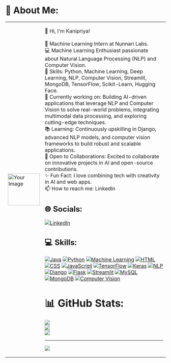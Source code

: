 # 💫 About Me:
<table>
  <tr>
    <td>
      <img src="https://camo.githubusercontent.com/ef8cdf83518ca89207bd4656ef35a11fd76e562975041c3ad1e662db71c60b94/68747470733a2f2f696d6167652e7368757474657273746f636b2e636f6d2f696d6167652d766563746f722f796f756e672d776f6d616e2d7772697465732d636f64652d6f6e2d3236306e772d313733313135373933332e6a7067" alt="Your Image" width="100" />
    </td>
    <td>


👋 Hi, I'm Kanipriya!<br><br>💼 Machine Learning Intern at Nunnari Labs.<br>💻 Machine Learning Enthusiast passionate about Natural Language Processing (NLP) and Computer Vision.<br>🧠 Skills: Python, Machine Learning, Deep Learning, NLP, Computer Vision, Streamlit, MongoDB, TensorFlow, Scikit-Learn, Hugging Face.<br>🚀 Currently working on: Building AI-driven applications that leverage NLP and Computer Vision to solve real-world problems, integrating multimodal data processing, and exploring cutting-edge techniques.<br>📚 Learning: Continuously upskilling in Django, advanced NLP models, and computer vision frameworks to build robust and scalable applications.<br>🌱 Open to Collaborations: Excited to collaborate on innovative projects in AI and open-source contributions.<br>✨ Fun Fact: I love combining tech with creativity in AI and web apps.<br>📫 How to reach me: LinkedIn



## 🌐 Socials:
[![LinkedIn](https://img.shields.io/badge/LinkedIn-%230077B5.svg?logo=linkedin&logoColor=white)](https://www.linkedin.com/in/kanipriya)


## 💻 Skills:

[![Java](https://img.shields.io/badge/Java-%23F7DF1C.svg?logo=java&logoColor=black)](https://en.wikipedia.org/wiki/Java_(programming_language))
[![Python](https://img.shields.io/badge/Python-%23239A11.svg?logo=python&logoColor=white)](https://www.python.org/)
[![Machine Learning](https://img.shields.io/badge/Machine%20Learning-%23FF6F00.svg?logo=google-translate&logoColor=white)](https://en.wikipedia.org/wiki/Machine_learning)
[![HTML](https://img.shields.io/badge/HTML-%23E34F26.svg?logo=html5&logoColor=white)](https://en.wikipedia.org/wiki/HTML)
[![CSS](https://img.shields.io/badge/CSS-%231572B6.svg?logo=css3&logoColor=white)](https://en.wikipedia.org/wiki/CSS)
[![JavaScript](https://img.shields.io/badge/JavaScript-%23F7E018.svg?logo=javascript&logoColor=black)](https://www.javascript.com/)
[![TensorFlow](https://img.shields.io/badge/TensorFlow-%23FF6F00.svg?logo=tensorflow&logoColor=white)](https://www.tensorflow.org/)
[![Keras](https://img.shields.io/badge/Keras-%23D00000.svg?logo=keras&logoColor=white)](https://keras.io/)
[![NLP](https://img.shields.io/badge/NLP-%23005B96.svg?logo=language&logoColor=white)](https://en.wikipedia.org/wiki/Natural_language_processing)
[![Django](https://img.shields.io/badge/Django-%23092D84.svg?logo=django&logoColor=white)](https://www.djangoproject.com/)
[![Flask](https://img.shields.io/badge/Flask-%000000.svg?logo=flask&logoColor=white)](https://flask.palletsprojects.com/)
[![Streamlit](https://img.shields.io/badge/Streamlit-%234B9A2E.svg?logo=streamlit&logoColor=white)](https://streamlit.io/)
[![MySQL](https://img.shields.io/badge/MySQL-%234479A1.svg?logo=mysql&logoColor=white)](https://www.mysql.com/)
[![MongoDB](https://img.shields.io/badge/MongoDB-%2347A248.svg?logo=mongodb&logoColor=white)](https://www.mongodb.com/)
[![Computer Vision](https://img.shields.io/badge/Computer%20Vision-%23FF5722.svg?logo=opencv&logoColor=white)](https://en.wikipedia.org/wiki/Computer_vision)


# 📊 GitHub Stats:
![](https://github-readme-stats.vercel.app/api?username=kanipriya03&theme=dark&hide_border=false&include_all_commits=true&count_private=true)<br/>
![](https://github-readme-streak-stats.herokuapp.com/?user=kanipriya03&theme=dark&hide_border=false)<br/>
![](https://github-readme-stats.vercel.app/api/top-langs/?username=kanipriya03&theme=dark&hide_border=false&include_all_commits=true&count_private=true&layout=compact)

---
[![](https://visitcount.itsvg.in/api?id=kanipriya03&icon=0&color=0)](https://visitcount.itsvg.in)

